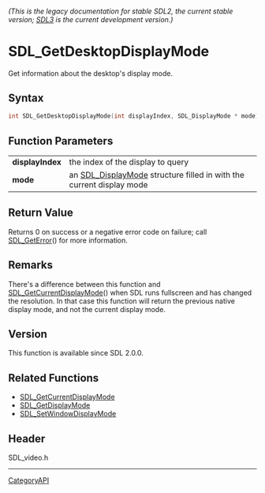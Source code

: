 ###### (This is the legacy documentation for stable SDL2, the current stable version; [SDL3](https://wiki.libsdl.org/SDL3/) is the current development version.)
# SDL_GetDesktopDisplayMode

Get information about the desktop's display mode.

## Syntax

```c
int SDL_GetDesktopDisplayMode(int displayIndex, SDL_DisplayMode * mode);

```

## Function Parameters

|                      |                                                                                         |
| -------------------- | --------------------------------------------------------------------------------------- |
| **displayIndex**     | the index of the display to query                                                       |
| **mode**             | an [SDL_DisplayMode](SDL_DisplayMode.md) structure filled in with the current display mode |

## Return Value

Returns 0 on success or a negative error code on failure; call
[SDL_GetError](SDL_GetError.md)() for more information.

## Remarks

There's a difference between this function and
[SDL_GetCurrentDisplayMode](SDL_GetCurrentDisplayMode.md)() when SDL runs
fullscreen and has changed the resolution. In that case this function will
return the previous native display mode, and not the current display mode.

## Version

This function is available since SDL 2.0.0.

## Related Functions

* [SDL_GetCurrentDisplayMode](SDL_GetCurrentDisplayMode.md)
* [SDL_GetDisplayMode](SDL_GetDisplayMode.md)
* [SDL_SetWindowDisplayMode](SDL_SetWindowDisplayMode.md)


## Header

SDL_video.h

----
[CategoryAPI](CategoryAPI.md)
